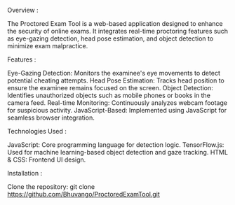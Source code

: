 Overview :

The Proctored Exam Tool is a web-based application designed to enhance the security of online exams. 
It integrates real-time proctoring features such as eye-gazing detection, head pose estimation, and object detection to minimize exam malpractice.

Features :

Eye-Gazing Detection: Monitors the examinee's eye movements to detect potential cheating attempts.
Head Pose Estimation: Tracks head position to ensure the examinee remains focused on the screen.
Object Detection: Identifies unauthorized objects such as mobile phones or books in the camera feed.
Real-time Monitoring: Continuously analyzes webcam footage for suspicious activity.
JavaScript-Based: Implemented using JavaScript for seamless browser integration.

Technologies Used :

JavaScript: Core programming language for detection logic.
TensorFlow.js: Used for machine learning-based object detection and gaze tracking.
HTML & CSS: Frontend UI design.

Installation :

Clone the repository:
git clone https://github.com/Bhuvango/ProctoredExamTool.git
